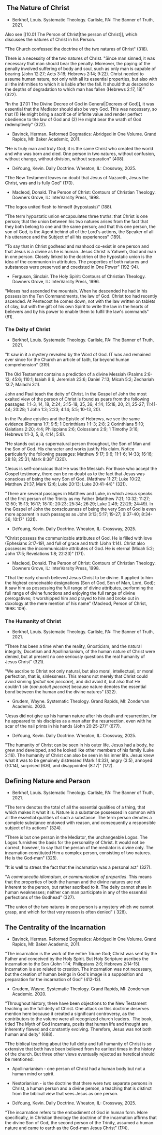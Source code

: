 ##  The Nature of Christ

- Berkhof, Louis. Systematic Theology. Carlisle, PA: The Banner of Truth, 2021.

Also see [[10.01 The Person of Christ|the person of Christ]], which discusses the natures of Christ in his Person.

"The Church confessed the doctrine of the two natures of Christ" (318).

There is a necessity of the two natures of Christ. "Since man sinned, it was necessary that man should bear the penalty. Moreover, the paying of the penalty involved suffering of body and soul, such as only man is capable of bearing (John 12:27; Acts 3:18; Hebrews 2:14; 9:22). Christ needed to assume human nature, not only with all its essential properties, but also with all the infirmities to which it is liable after the fall. It should thus descend to the depths of degradation to which man has fallen (Hebrews 2:17, 18)" (322).

"In the [[7.01 The Divine Decree of God in General|Decrees of God]], it was essential that the Mediator should also be very God. This was necessary, so that (1) He might bring a sacrifice of infinite value and render perfect obedience to the law of God and (2) He might bear the wrath of God redemptively" (322).

- Bavinck, Herman. Reformed Dogmatics: Abridged in One Volume. Grand Rapids, MI: Baker Academic, 2011.

"He is truly man and truly God; it is the same Christ who created the world and who was born and died. One person in two natures, without confusion, without change, without division, without separation" (408).

- DeYoung, Kevin. Daily Doctrine. Wheaton, IL: Crossway, 2025.

"The New Testament leaves no doubt that Jesus of Nazareth, Jesus the Christ, was and is fully God" (170).

- Macleod, Donald. The Person of Christ: Contours of Christian Theology. Downers Grove, IL: InterVarsity Press, 1998.

"The logos united flesh to himself (hypostasis)" (188).

"The term hypostatic union encapsulates three truths: that Christ is one person; that the union between his two natures arises from the fact that they both belong to one and the same person; and that this one person, the son of God, is the Agent behind all of the Lord's actions, the Speaker of all his utterance and the Subject of all his experiences" (189).

"To say that in Christ godhead and manhood co-exist in one person and that Jesus is a divine as he is human. Jesus Christ is Yahweh, God and man in one person. Closely linked to the doctrien of the hypostatic union is the idea of the communion in attributes. The properties of both natures and substances were preserved and coexisted in One Power" (192-94).

- Ferguson, Sinclair. The Holy Spirit: Contours of Christian Theology. Downers Grove, IL: InterVarsity Press, 1996.

"Moses had ascended the mountain. When he descended he had in his possession the Ten Commandments, the law of God. Christ too had recently ascended. At Pentecost he comes down, not with the law written on tablets of clay, but with the gift of his own Spirit to write the law in the hearts of believers and by his power to enable them to fulfil the law's commands" (61).

### The Deity of Christ

- Berkhof, Louis. Systematic Theology. Carlisle, PA: The Banner of Truth, 2021.

"It saw in it a mystery revealed by the Word of God. IT was and remained ever since for the Church an article of faith, far beyond human comprehension" (319).

The Old Testament contains a prediction of a divine Messiah (Psalms 2:6-12; 45:6; 110:1; Isaiah 9:6; Jeremiah 23:6; Daniel 7:13; Micah 5:2; Zechariah 13:7; Malachi 3:1).

John and Paul teach the deity of Christ. In the Gospel of John the most exalted view of the person of Christ is found as pears from the following passages: 1:1-3, 14, 18, 2:24; 3:15-18, 35, 36; 4:14; 15:18, 20, 21, 25-27; 11:41-44; 20:28; 1 John 1:3; 2:23; 4:14; 5:5; 10-13, 20).

In the Pauline epistles and the Epistle of Hebrews, we see the same evidence (Romans 1:7; 9:5; 1 Corinthians 1:1-3; 2:8; 2 Corinthians 5:10; Galatians 2:20; 4:4; Philippians 2:6; Colossians 2:9; 1 Timothy 3:16; Hebrews 1:1-3, 5, 8, 4:14; 5:8).

"He stands out as a supernatural person throughout, the Son of Man and the Son of God. His character and works justify His claim. Notice particularly the following passages: Matthew 5:17; 9:6; 11:1-6; 14:33; 16:16; 28:18; 25:31; Mark 8:38" (320).

"Jesus is self-conscious that He was the Messiah. For those who accept the Gospel testimony, there can be no doubt as to the fact that Jesus was conscious of being the very Son of God. (Matthew 11:27; Luke 10:22; Matthew 21:37, Mark 12:6; Luke 20:13; Luke 20:41-44)" (321).

"There are several passages in Matthew and Luke, in which Jesus speaks of the first person of the Trinity as my Father (Matthew 7:21; 10:32; 11:27; 12:50; 15:13; 16:17; 18:10; 20:23; 25:34; 26:29; Luke 2:49; 22:29; 24:49). In the Gospel of John the consciousness of being the very Son of God is even more apparent in such passages as John 3:13; 5:17; 19-27; 6:37-40; 8:34-36; 10:17" (321).

- DeYoung, Kevin. Daily Doctrine. Wheaton, IL: Crossway, 2025.

"Christ possess the communicable attributes of God. He is filled with love (Ephesians 3:17-19), and full of grace and truth (John 1:14). Christ also possesses the incommunicable attributes of God. He is eternal (Micah 5:2; John 17:5; Revelations 1:8; 22:23)" (171).

- Macleod, Donald. The Person of Christ: Contours of Christian Theology. Downers Grove, IL: InterVarsity Press, 1998.

"That the early church believed Jesus Christ to be divine. It applied to him the highest conceivable designations (Son of God, Son of Man, Lord, God); it saw him as possessing the full range of divine attributes, performing the full range of divine functions and enjoying the full range of divine prerogatives; it worshipped him and prayed to him and broke out in doxology at the mere mention of his name" (Macleod, Person of Christ, 1998: 109).

### The Humanity of Christ

- Berkhof, Louis. Systematic Theology. Carlisle, PA: The Banner of Truth, 2021.

"There has been a time when the reality, Gnosticism, and the natural integrity, Docetism and Apollinarianism, of the human nature of Christ were denied, but at present no one seriously questions the real humanity of Jesus Christ" (321).

"We ascribe to Christ not only natural, but also moral, intellectual, or moral perfection, that is, sinlessness. This means not merely that Christ could avoid sinning (*potuit non peccare*), and did avoid it, but also that He couldn't sin (*non potuit peccare*) because nature denotes the essential bond between the human and the divine natures" (322).

- Grudem, Wayne. Systematic Theology. Grand Rapids, MI: Zondervan Academic. 2020.

"Jesus did not give up his human nature after his death and resurrection, for he appeared to his disciples as a man after the resurrection, even with he scar of the nail prints in his hands (John 20:25-27)" (677).

- DeYoung, Kevin. Daily Doctrine. Wheaton, IL: Crossway, 2025.

"The humanity of Christ can be seen in his outer life. Jesus had a body, he grew and developed, and he looked like other members of his family (Luke 2:16). The humanity of Christ can also be seen in his inner life. Jesus knew what it was to be genuinely distressed (Mark 14:33), angry (3:5), annoyed (10:14), surprised (6:6), and disappointed (8:17)" (172).

## Defining Nature and Person

- Berkhof, Louis. Systematic Theology. Carlisle, PA: The Banner of Truth, 2021.

"The term denotes the total of all the essential qualities of a thing, that which makes it what it is. Nature is a substance possessed in common with all the essential qualities of such a substance. The term person denotes a complete substance endowed with reason, and consequently a responsible subject of its actions" (324).

"There is but one person in the Mediator, the unchangeable Logos. The Logos furnishes the basis for the personality of Christ. It would not be correct, however, to say that the person of the mediator is divine only. The incarnation constituted Him a complex person, consisting of two natures. He is the God-man" (325).

"It is well to stress the fact that the incarnation was a personal act" (327).

"*A communcatio idiomatum, or communication of properties*. This means that the properties of both the human and the divine natures are not inherent to the person, but rather ascribed to it. The deity cannot share in human weaknesses; neither can man participate in any of the essential perfections of the Godhead" (327).

"The union of the two natures in one person is a mystery which we cannot grasp, and which for that very reason is often denied" ( 328).

## The Centrality of the Incarnation

- Bavinck, Herman. Reformed Dogmatics: Abridged in One Volume. Grand Rapids, MI: Baker Academic, 2011.

"The incarnation is the work of the entire Triune God; Christ was sent by the Father and conceived by the Holy Spirit. But Holy Scripture ascribes the incarnation to the Son (John 1:14; Philippians 2:6; Hebrews 2:14-15). Incarnation is also related to creation. The incarnation was not necessary, but the creation of human beings in God's image is a supposition and preparation for the incarnation of God" (412-13).

- Grudem, Wayne. Systematic Theology. Grand Rapids, MI: Zondervan Academic. 2020.

"Throughout history, there have been objections to the New Testament teaching on the full deity of Christ. One attack on this doctrine deserves mention here because it created a significant controversy, as the contributors to the volume were all recognized church leaders.  The book, titled The Myth of God Incarnate, posits that human life and thought are inherently flawed and constantly evolving. Therefore, Jesus was not both human and deity" (688).

"The biblical teaching about the full deity and full humanity of Christ is so extensive that both have been believed from he earliest times in the history of the church. But three other views eventually rejected as heretical should be mentioned:

- Apollinarianism - one person of Christ had a human body but not a human mind or spirit.

- Nestorianism - is the doctrine that there were two separate persons in Christ, a human person and a divine person, a teaching that is distinct from the biblical view that sees Jesus as one person.

- DeYoung, Kevin. Daily Doctrine. Wheaton, IL: Crossway, 2025.

"The incarnation refers to the embodiment of God in human form. More specifically, in Christian theology the doctrine of the incarnation affirms that the divine Son of God, the second person of the Trinity, assumed a human nature and came to earth as the God-man Jesus Christ" (174).
